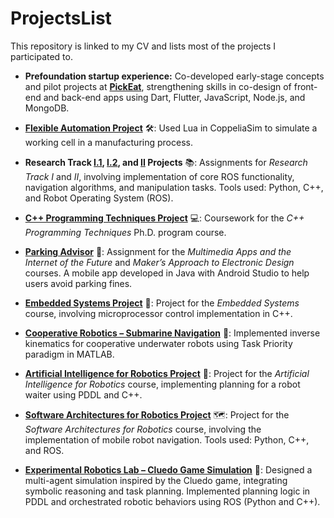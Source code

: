 # ProjectsList
This repository is linked to my CV and lists most of the projects I participated to. 

- **Prefoundation startup experience:** Co-developed early-stage concepts and pilot projects at [**PickEat**](https://tech.pickeat.it/), strengthening skills in co-design of front-end and back-end apps using Dart, Flutter, JavaScript, Node.js, and MongoDB.

- [**Flexible Automation Project**](https://github.com/EnzoUbaldoPetrocco/flexible_automation_simulation) 🛠️: Used Lua in CoppeliaSim to simulate a working cell in a manufacturing process.

- **Research Track [I.1](https://github.com/EnzoUbaldoPetrocco/first_assignment), [I.2](https://github.com/EnzoUbaldoPetrocco/second_assignment), and [II](https://github.com/EnzoUbaldoPetrocco/rt2_assignment1) Projects** 📚: Assignments for *Research Track I* and *II*, involving implementation of core ROS functionality, navigation algorithms, and manipulation tasks. Tools used: Python, C++, and Robot Operating System (ROS).

- [**C++ Programming Techniques Project**](https://github.com/EnzoUbaldoPetrocco/C-ProgTechProj) 💻: Coursework for the *C++ Programming Techniques* Ph.D. program course.

- [**Parking Advisor**](https://github.com/measurify/example-parking-management) 🚗: Assignment for the *Multimedia Apps and the Internet of the Future* and *Maker’s Approach to Electronic Design* courses. A mobile app developed in Java with Android Studio to help users avoid parking fines.

- [**Embedded Systems Project**](https://github.com/AlessioRoda/embedded_assignment) 🧠: Project for the *Embedded Systems* course, involving microprocessor control implementation in C++.

- [**Cooperative Robotics – Submarine Navigation**](https://github.com/AlessioRoda/cooperative) 🌊: Implemented inverse kinematics for cooperative underwater robots using Task Priority paradigm in MATLAB.

- [**Artificial Intelligence for Robotics Project**](https://github.com/ermannoGirardo/AI_Second_Assignment) 🤖: Project for the *Artificial Intelligence for Robotics* course, implementing planning for a robot waiter using PDDL and C++.

- [**Software Architectures for Robotics Project**](https://github.com/AlessioRoda/mobile_robot_navigation_project) 🗺️: Project for the *Software Architectures for Robotics* course, involving the implementation of mobile robot navigation. Tools used: Python, C++, and ROS.

- [**Experimental Robotics Lab – Cluedo Game Simulation**](https://github.com/EnzoUbaldoPetrocco/ExperimentalRoboticsLab) 🎲: Designed a multi-agent simulation inspired by the Cluedo game, integrating symbolic reasoning and task planning. Implemented planning logic in PDDL and orchestrated robotic behaviors using ROS (Python and C++).
